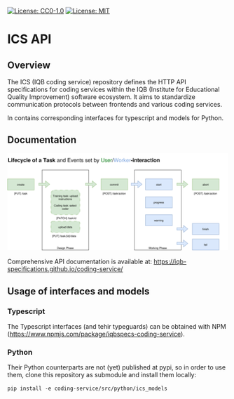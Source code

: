[![License: CC0-1.0](https://img.shields.io/badge/License-CC0_1.0-lightgrey.svg)](http://creativecommons.org/publicdomain/zero/1.0/)
[![License: MIT](https://img.shields.io/badge/License-MIT-yellow.svg)](https://opensource.org/licenses/MIT)

# ICS API

## Overview

The ICS (IQB coding service) repository defines the HTTP API specifications for coding services within the IQB (Institute for Educational Quality Improvement) software ecosystem. It aims to standardize communication protocols between frontends and various coding services.

In contains corresponding interfaces for typescript and models for Python.

## Documentation

![taskflow](https://raw.githubusercontent.com/iqb-specifications/coding-service/refs/heads/main/docs/taskflow.svg)

Comprehensive API documentation is available at: https://iqb-specifications.github.io/coding-service/

## Usage of interfaces and models

### Typescript
The Typescript interfaces (and tehir typeguards) can be obtained with NPM (https://www.npmjs.com/package/iqbspecs-coding-service).

### Python
Their Python counterparts are not (yet) published at pypi, so in order to use them, clone this repository as submodule and install them locally:
```
pip install -e coding-service/src/python/ics_models
```
